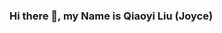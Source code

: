 ### Hi there 👋, my Name is Qiaoyi Liu (Joyce)

<!--
**dalishuishou668/dalishuishou668** is a ✨ _special_ ✨ repository because its `README.md` (this file) appears on your GitHub profile.

Here are some ideas to get you started:

I'm a full-stack software engineer who is always trying to grow and learn something new and looking forward to apply my knowledge and skills to real-world situations.

- 🔭 I’m currently working on data structure and algorithm
- 👯 I’m looking for a great, enthusiastic team to work for that will provide me with challenging, interesting work that I can learn from and contribute to.
- 💬 Check my LinkedIn here:  https://www.linkedin.com/in/qiaoyi-joyce-liu/
- 📫 How to reach me: qyliu10@gmail.com

-->
